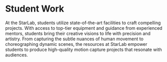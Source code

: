 # Student Work

At the StarLab, students utilize state-of-the-art facilities to craft compelling projects. With access to top-tier equipment and guidance from experienced mentors, students bring their creative visions to life with precision and artistry. From capturing the subtle nuances of human movement to choreographing dynamic scenes, the resources at StarLab empower students to produce high-quality motion capture projects that resonate with audiences.

<youtubeGallery 
    embedIds={BYNkpd3ukdk,BYNkpd3ukdk,BYNkpd3ukdk,BYNkpd3ukdk,BYNkpd3ukdk}
/>
